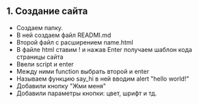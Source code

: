 ## 1. Создание сайта
- Создаем папку.
- В ней создаем файл READMI.md
- Второй файл с расширением name.html
- В файле html ставим ! и нажав Enter получаем шаблон кода страницы сайта
- Ввели script и enter
- Между ними function выбрать второй и enter
- Называем функцию say_hi в ней вводим alert "hello world!"
- Добавили кнопку "Жми меня"
- Добавили параметры кнопки: цвет, шрифт и тд. 